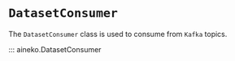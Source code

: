 # `DatasetConsumer`

The `DatasetConsumer` class is used to consume from `Kafka` topics.

::: aineko.DatasetConsumer
